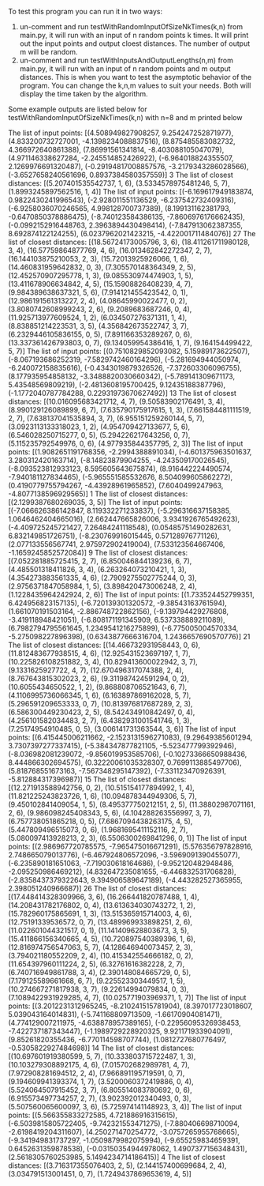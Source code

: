 To test this program you can run it in two ways:
1. un-comment and run testWithRandomInputOfSizeNkTimes(k,n) from main.py, it will run with an input of n random points k times. It will print out the input points and output cloest distances. The number of output m will be random.
2. un-comment and run testWithInputsAndOutputLengths(n,m) from main.py, it will run with an input of n random points and m output distances. This is when you want to test the asymptotic behavior of the program.
You can change the k,n,m values to suit your needs. Both will display the time taken by the algorithm.

Some example outputs are listed below for testWithRandomInputOfSizeNkTimes(k,n) with n=8 and m printed below

The list of input points: [(4.508949827908257, 9.254247252871977), (4.833200732727001, -4.1398234088837516), (8.875485583082732, 4.366972640861388), (7.86991561341814, -8.403088105047079), (4.971146338627284, -2.245514852426922), (-6.964018824355507, 2.1269976691320487), (-0.29194817008857576, -3.2179343286028566), (-3.6527658240561696, 0.8937384580357559)]
3
The list of closest distances: [(5.207401535542737, 1, 6), (3.5334578975481246, 5, 7), (1.8993245897562516, 1, 4)]
The list of input points: [(-6.169617949183874, 0.9822430241996543), (-2.928011551136529, -6.237542732409316), (-6.9258036070246565, 4.998128700737389), (8.199131162381793, -0.6470850378886475), (-8.740123584386135, -7.8606976176662435), (-0.0992152916448763, 2.3963894430498414), (-7.847913062387355, 8.692874122124255), (6.0237962021423215, -4.422001711484076)]
27
The list of closest distances: [(18.56724173005796, 3, 6), (18.411261711980128, 3, 4), (16.57759864877769, 4, 6), (16.013462842272347, 2, 7), (16.144103875210053, 2, 3), (15.72013925926066, 1, 6), (14.460831959642832, 0, 3), (7.305570148364349, 2, 5), (12.452570907295778, 1, 3), (9.085530974474903, 1, 5), (13.411678906634842, 4, 5), (15.15908826408239, 4, 7), (9.984389638637321, 5, 6), (7.914121455423542, 0, 1), (12.986191561313227, 2, 4), (4.08645990022477, 0, 2), (3.8080742608999243, 2, 6), (9.2089683687246, 0, 4), (11.925713977609524, 1, 2), (6.034507276371311, 1, 4), (8.838851214223531, 3, 5), (4.356842673522747, 3, 7), (6.2329446105836155, 0, 5), (7.891166353289267, 0, 6), (13.337361426793803, 0, 7), (9.134059954386416, 1, 7), (9.164154499422, 5, 7)]
The list of input points: [(0.7510829852093082, 5.15989173622507), (-8.067193686252319, -7.5829742460164296), (-5.281694944050974, -6.240072158835616), (-0.4343019879326526, -7.372603306096755), (8.177935954858132, -3.3488820030660342), (-5.789141309671173, 5.43548569809219), (-2.4813608195700425, 9.12435188387796), (-1.1772040787784288, 0.22931973670627492)]
13
The list of closest distances: [(10.016095683421712, 4, 7), (9.50583902176491, 3, 4), (8.990129126089899, 6, 7), (7.635790175917615, 1, 3), (7.661584481111519, 2, 7), (7.638137041535894, 3, 7), (6.955151259260144, 5, 7), (3.0923113133318023, 1, 2), (4.954709427133677, 5, 6), (6.546028250715277, 0, 5), (5.294226217643256, 0, 7), (5.115235792549976, 0, 6), (4.977935844357795, 2, 3)]
The list of input points: [(1.9082651191768356, -2.2994388891034), (-4.601375963501637, 3.280312420163714), (-8.14823879904255, -4.243509170026545), (-8.093523812933123, 8.595605643675874), (8.916442224490574, -7.940181127834465), (-5.965551585532676, 8.504099605862272), (0.4190779755794267, -4.43928961965852), (7.6040499247963, -4.8077138596929565)]
1
The list of closest distances: [(2.1299387680269035, 3, 5)]
The list of input points: [(-7.066626386142847, 8.119332271233837), (-5.296316637158385, 1.0646462404665016), (2.662447665826006, 3.9341926765492623), (-4.409725245721427, 7.26484241118548), (0.05485751490282631, 6.832149851726751), (-8.230769916015445, 0.57128976771126), (2.077133556567741, 2.975972902419004), (7.533123564667406, -1.1659245852572084)]
9
The list of closest distances: [(7.052281885725415, 2, 7), (6.850046844139236, 6, 7), (4.485501318411826, 3, 4), (6.263264073210421, 1, 3), (4.354273883561335, 4, 6), (2.7909275502775244, 0, 3), (2.9756371847058984, 1, 5), (3.898420473006248, 2, 4), (1.1228435964242924, 2, 6)]
The list of input points: [(1.733524452799351, 6.424956823157135), (-6.720139301320572, -9.38543163761594), (1.661070191503164, -2.886748722862156), (-9.139794429276808, -3.419118948421051), (-6.808171191345909, 6.537338889211089), (6.7982794795561645, 1.2349541216275899), (-6.775005004570334, -5.275098227896398), (0.6343877666316704, 1.2436657690570776)]
21
The list of closest distances: [(14.466732931958443, 0, 6), (11.812483677938515, 4, 6), (12.925431523697197, 1, 7), (10.225826108251882, 3, 4), (10.829413600022942, 3, 7), (9.1331625927722, 4, 7), (12.670496317074388, 2, 4), (8.767643815302023, 2, 6), (9.311987424591294, 0, 2), (10.6055434650522, 1, 2), (9.868808706521643, 6, 7), (4.1106995736066345, 1, 6), (6.163897869162028, 5, 7), (5.296591209653333, 0, 7), (10.813976817687289, 2, 3), (6.586300449230423, 2, 5), (8.542434910842497, 0, 4), (4.256101582034483, 2, 7), (6.4382931001541746, 1, 3), (7.25174954910485, 0, 5), (3.006141731363544, 3, 6)]
The list of input points: [(6.415445006211662, -2.1523131596271083), (9.29649385601294, 3.7307397277337415), (-5.384347877821105, -5.523477799392946), (-8.036982081239072, -9.856019953585706), (-0.10273366650988436, 8.444866302694575), (0.32220061035328307, 0.7699113885497706), (5.818768551673163, -7.567348295147392), (-7.331123470926391, -5.812884317396987)]
15
The list of closest distances: [(12.271913588942756, 0, 2), (10.515154177894992, 1, 4), (11.821225243823726, 1, 6), (10.094878344949306, 5, 7), (9.450102841409054, 1, 5), (8.495377750212151, 2, 5), (11.38802987071161, 2, 6), (9.986098245408343, 5, 6), (4.104288263556997, 3, 7), (6.757738051865218, 0, 5), (7.6867094438263175, 4, 5), (5.447809496515073, 0, 6), (1.9681695411152116, 2, 7), (5.080097413928213, 2, 3), (6.5506300269841296, 0, 1)]
The list of input points: [(2.986967720785575, -7.965475016671291), (5.576356797828916, 2.748665079013776), (-6.467924806572096, -3.5969091390455077), (-6.235890181651063, -7.719030618164686), (-9.952120482948486, -2.095250986469212), (4.832647235081655, -6.446832531706828), (-2.8358437379322643, 9.394906589647189), (-4.443282527365955, 2.398051240966687)]
26
The list of closest distances: [(17.448414328309966, 3, 6), (16.266441820787488, 1, 4), (14.208431782176802, 0, 4), (13.613634030743272, 1, 2), (15.782960175865691, 1, 3), (13.515365915714003, 4, 6), (12.75191339536572, 0, 7), (13.489969933898251, 2, 6), (11.022601044321517, 0, 1), (11.141409628803673, 3, 5), (15.411866156340665, 4, 5), (10.720897540389396, 1, 6), (12.816974756547063, 5, 7), (4.128646940073457, 2, 3), (3.794021180552209, 2, 4), (10.415342554666182, 0, 2), (11.654397960111224, 2, 5), (6.32761616382228, 2, 7), (6.740716949861788, 3, 4), (2.390148084665729, 0, 5), (7.179125589661668, 6, 7), (9.225523303449517, 1, 5), (10.274667271817938, 3, 7), (9.22614994079834, 0, 3), (7.1089422931929285, 4, 7), (10.025771903969371, 1, 7)]
The list of input points: [(3.2012231312965245, -8.210241515781904), (8.397017723018607, 5.039043164014831), (-5.741168809713509, -1.66170904081471), (4.774129007211975, -4.638878957389165), (-0.22956095326938453, -7.422737187343447), (-1.1989729228920325, 9.921171933904091), (9.85261820355436, -6.770114598707744), (1.0812727680776497, -0.5305822927484698)]
14
The list of closest distances: [(10.697601919380599, 5, 7), (10.333803715722487, 1, 3), (10.103279308892175, 4, 6), (7.015702682989781, 4, 7), (7.972908281694512, 2, 4), (7.966891195719591, 0, 7), (9.194609941393374, 1, 7), (3.5200060372419886, 0, 4), (5.524064507915452, 3, 7), (6.805514083780692, 0, 6), (6.915573497734257, 2, 7), (3.902392012340493, 0, 3), (5.507560065600097, 3, 6), (5.725974141148923, 3, 4)]
The list of input points: [(5.566355833272585, 4.721886916315615), (-6.5039815805722405, -9.742321553471275), (-7.880406698710094, -2.6198419204311607), (4.250271470254772, -3.0757265955768665), (-9.341949831737297, -1.0509879982075994), (-9.655259834659391, 0.6452631359878538), (-0.03150354944978062, 1.4907377156348431), (2.5618305760253985, 5.1494234714186415)]
4
The list of closest distances: [(3.716317355076403, 2, 5), (2.144157400699684, 2, 4), (3.034791513001451, 0, 7), (1.7249437869653619, 4, 5)]